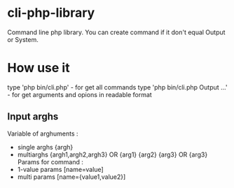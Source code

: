 # cli-php-library
Command line php library. You can create command if it don't equal 
Output or System.

# How use it
type 'php bin/cli.php' - for get all commands
type 'php bin/cli.php Output ...' - for get arguments and opions in readable format


## Input arghs
Variable of arghuments : 
  - single arghs {argh} 
  - multiarghs {argh1,argh2,argh3} OR {arg1} {arg2} {arg3} OR {arg3}
Params for command :
  - 1-value params [name=value]
  - multi params [name={value1,value2}]